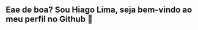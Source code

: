 ## Eae de boa? Sou Hiago Lima, seja bem-vindo ao meu perfil no Github 🐳
<div>
  <a href = "https://github.com/HiagoLima01">
  <img heigth="180em" scr="https://github-readme-stats.vercel.app/api?username=anuraghazra&show_icons=true&theme=monokai">
</div>
<!--
**HiagoLima01/HiagoLima01** is a ✨ _special_ ✨ repository because its `README.md` (this file) appears on your GitHub profile.

Here are some ideas to get you started:

- 🔭 I’m currently working on ...
- 🌱 I’m currently learning ...
- 👯 I’m looking to collaborate on ...
- 🤔 I’m looking for help with ...
- 💬 Ask me about ...
- 📫 How to reach me: ...
- 😄 Pronouns: ...
- ⚡ Fun fact: ...
-->
